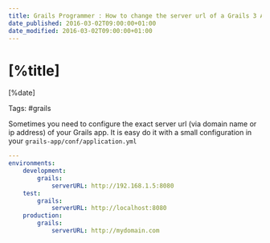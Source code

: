 ```yaml
---
title: Grails Programmer : How to change the server url of a Grails 3 App?
date_published: 2016-03-02T09:00:00+01:00
date_modified: 2016-03-02T09:00:00+01:00
---
```


# [%title]

[%date]

Tags: #grails

Sometimes you need to configure the exact server url (via domain name or ip address) of your Grails app. It is easy do it with a small configuration in your `grails-app/conf/application.yml`

```yaml
---
environments:
    development:
        grails:
            serverURL: http://192.168.1.5:8080
    test:
        grails:
            serverURL: http://localhost:8080
    production:
        grails:
            serverURL: http://mydomain.com
```


